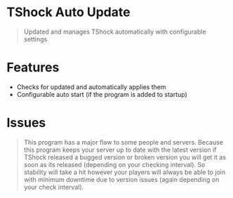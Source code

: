 # TShock Auto Update
> Updated and manages TShock automatically with configurable settings

# Features
- Checks for updated and automatically applies them
- Configurable auto start (if the program is added to startup)

# Issues
> This program has a major flaw to some people and servers. Because this
> program keeps your server up to date with the latest version if TShock
> released a bugged version or broken version you will get it as soon as its released
> (depending on your checking interval). So stability will take a hit however your players
> will always be able to join with minimum downtime due to version issues (again depending on your check interval).